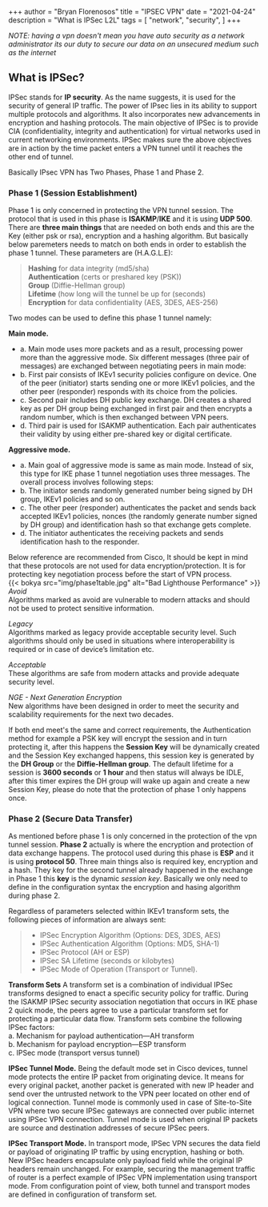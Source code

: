 +++
author = "Bryan Florenosos"
title = "IPSEC VPN"
date = "2021-04-24"
description = "What is IPSec L2L"
tags = [
    "network",
    "security",
]
+++

*NOTE: having a vpn doesn't mean you have auto security as a network administrator its our duty to secure our data on an unsecured medium such as the internet*

## What is IPSec? 
IPSec stands for **IP security**. As the name suggests, it is used for the security of general IP traffic. The power of IPsec lies in its ability to support multiple protocols and algorithms. It also incorporates new advancements in encryption and hashing protocols. The main objective of IPSec is to provide CIA (confidentiality, integrity and authentication) for virtual networks used in current networking environments. IPSec makes sure the above objectives are in action by the time packet enters a VPN tunnel until it reaches the other end of tunnel.

Basically IPsec VPN has Two Phases, Phase 1 and Phase 2.

### Phase 1 (Session Establishment)
Phase 1 is only concerned in protecting the VPN tunnel session. The protocol that is used in this phase is **ISAKMP**/**IKE** and it is using **UDP 500**. There are **three main things** that are needed on both ends and this are the Key (either psk or rsa), encryption and a hashing algorithm. But basically below paremeters needs to match on both ends in order to establish the phase 1 tunnel. These parameters are (H.A.G.L.E):  

> **Hashing** for data integrity (md5/sha)  
> **Authentication** (certs or preshared key (PSK))  
> **Group** (Diffie-Hellman group)  
> **Lifetime** (how long will the tunnel be up for (seconds)  
> **Encryption** for data confidentiality (AES, 3DES, AES-256)  

Two modes can be used to define this phase 1 tunnel namely:  

**Main mode.**  
* a. Main mode uses more packets and as a result, processing power more than the aggressive mode. Six different messages (three pair of messages) are exchanged between negotiating peers in main mode:
* b. First pair consists of IKEv1 security policies configure on device. One of the peer (initiator) starts sending one or more IKEv1 policies, and the other peer (responder) responds with its choice from the policies.
* c. Second pair includes DH public key exchange. DH creates a shared key as per DH group being exchanged in first pair and then encrypts a random number, which is then exchanged between VPN peers.
* d. Third pair is used for ISAKMP authentication. Each pair authenticates their validity by using either pre-shared key or digital certificate.  

**Aggressive mode.**   
* a. Main goal of aggressive mode is same as main mode. Instead of six, this type for IKE phase 1 tunnel negotiation uses three messages. The overall process involves following steps:
* b. The initiator sends randomly generated number being signed by DH group, IKEv1 policies and so on.
* c. The other peer (responder) authenticates the packet and sends back accepted IKEv1 policies, nonces (the randomly generate number signed by DH group) and identification hash so that exchange gets complete.
* d. The initiator authenticates the receiving packets and sends identification hash to the responder.


Below reference are recommended from Cisco, It should be kept in mind that these protocols are not used for data encryption/protection. It is for protecting key negotiation process before the start of VPN process.  
{{< bokya src="img/phase1table.jpg" alt="Bad Lighthouse Performance" >}}  
*Avoid*  
    Algorithms marked as avoid are vulnerable to modern attacks and should not be used to protect sensitive information.  

*Legacy*  
    Algorithms marked as legacy provide acceptable security level. Such algorithms should only be used in situations where interoperability is required or in case of device’s limitation etc.  

*Acceptable*  
    These algorithms are safe from modern attacks and provide adequate security level.  

*NGE - Next Generation Encryption*  
    New algorithms have been designed in order to meet the security and scalability requirements for the next two decades.  

If both end meet's the same and correct requirements, the Authentication method for example a PSK key will encrypt the session and in turn protecting it, after this happens the **Session Key** will be dynamically created and the Session Key exchanged happens, this session key is generated by the **DH Group** or the **Diffie-Hellman group**. The default lifetime for a session is **3600 seconds** or **1 hour** and then status will always be IDLE, after this timer expires the DH group will wake up again and create a new Session Key, please do note that the protection of phase 1 only happens once.  





### Phase 2  (Secure Data Transfer)
As mentioned before phase 1 is only concerned in the protection of the vpn tunnel session. **Phase 2** actually is where the encryption and protection of data exchange happens. The protocol used during this phase is **ESP** and it is using **protocol 50**.
Three main things also is required key, encryption and a hash. They key for the second tunnel already happened in the exchange in Phase 1 this **key** is the dynamic *session key*. Basically we only need to define in the configuration syntax the encryption and hasing algorithm during phase 2.    

Regardless of parameters selected within IKEv1 transform sets, the following pieces of information are always sent:
>* IPSec Encryption Algorithm (Options: DES, 3DES, AES)
>* IPSec Authentication Algorithm (Options: MD5, SHA-1)
>* IPSec Protocol (AH or ESP)
>* IPSec SA Lifetime (seconds or kilobytes)
>* IPSec Mode of Operation (Transport or Tunnel).

**Transform Sets** 
A transform set is a combination of individual IPSec transforms designed to enact a specific security policy for traffic. During the ISAKMP IPSec security association negotiation that occurs in IKE phase 2 quick mode, the peers agree to use a particular transform set for protecting a particular data flow. Transform sets combine the following IPSec factors:  
a. Mechanism for payload authentication—AH transform  
b.  Mechanism for payload encryption—ESP transform  
c.  IPSec mode (transport versus tunnel)  

**IPSec Tunnel Mode.** Being the default mode set in Cisco devices, tunnel mode protects the entire IP packet from originating device. It means for every original packet, another packet is generated with new IP header and send over the untrusted network to the VPN peer located on other end of logical connection. Tunnel mode is commonly used in case of Site-to-Site VPN where two secure IPSec gateways are connected over public internet using IPSec VPN connection. Tunnel mode is used when original IP packets are source and destination addresses of secure IPSec peers.  

**IPSec Transport Mode.** In transport mode, IPSec VPN secures the data field or payload of originating IP traffic by using encryption, hashing or both. New IPSec headers encapsulate only payload field while the original IP headers remain unchanged. For example, securing the management traffic of router is a perfect example of IPSec VPN implementation using transport mode. From configuration point of view, both tunnel and transport modes are defined in configuration of transform set.  